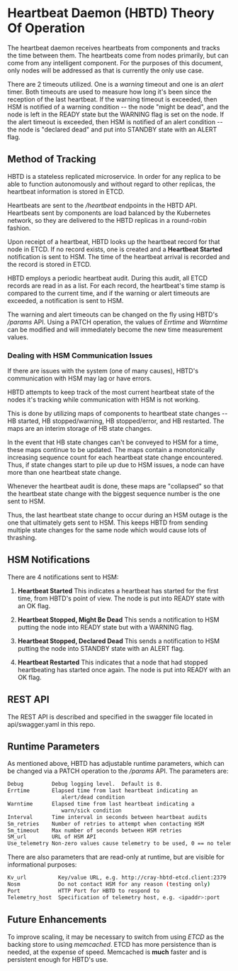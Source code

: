 # Heartbeat Daemon (HBTD) Theory Of Operation

The heartbeat daemon receives heartbeats from components and tracks the
time between them.   The heartbeats come from nodes primarily, but can come
from any intelligent component.  For the purposes of this document, only
nodes will be addressed as that is currently the only use case.

There are 2 timeouts utilized.  One is a *warning* timeout and one is an *alert*
timer.  Both timeouts are used to measure how long it's been since the
reception of the last heartbeat.   If the warning timeout is exceeded, then
HSM is notified of a warning condition -- the node "might be dead", and
the node is left in the READY state but the WARNING flag is set on the
node.  If the alert timeout is exceeded, then HSM is notified of an alert 
condition -- the node is "declared dead" and put into STANDBY state with
an ALERT flag.

## Method of Tracking

HBTD is a stateless replicated microservice.  In order for any replica to be
able to function autonomously and without regard to other replicas, the 
heartbeat information is stored in ETCD.

Heartbeats are sent to the */heartbeat* endpoints in the HBTD API.  
Heartbeats sent by components are load balanced by the Kubernetes network, 
so they are delivered to the HBTD replicas in a round-robin fashion.

Upon receipt of a heartbeat, HBTD looks up the heartbeat record for that 
node in ETCD.  If no record exists, one is created and a **Heartbeat
Started** notification is sent to HSM.   The time of the heartbeat arrival is 
recorded and the record is stored in ETCD.  

HBTD employs a periodic heartbeat audit.   During this audit, all ETCD records
are read in as a list.  For each record, the heartbeat's time stamp is compared
to the current time, and if the warning or alert timeouts are exceeded, a 
notification is sent to HSM.

The warning and alert timeouts can be changed on the fly using HBTD's
*/params* API.  Using a PATCH operation, the values of *Errtime* and *Warntime*
can be modified and will immediately become the new time measurement values.

### Dealing with HSM Communication Issues

If there are issues with the system (one of many causes), HBTD's communication
with HSM may lag or have errors.  

HBTD attempts to keep track of the most current heartbeat state of the nodes
it's tracking while communication with HSM is not working.

This is done by utilizing maps of components to heartbeat state changes --
HB started, HB stopped/warning, HB stopped/error, and HB restarted.   The maps
are an interim storage of HB state changes.

In the event that HB state changes can't be conveyed to HSM for a time, these
maps continue to be updated.   The maps contain a monotonically increasing
sequence count for each heartbeat state change encountered.  Thus, if state
changes start to pile up due to HSM issues, a node can have more than one
heartbeat state change.

Whenever the heartbeat audit is done, these maps are "collapsed" so that the
heartbeat state change with the biggest sequence number is the one sent to HSM.

Thus, the last heartbeat state change to occur during an HSM outage is the one
that ultimately gets sent to HSM.   This keeps HBTD from sending multiple
state changes for the same node which would cause lots of thrashing.

## HSM Notifications

There are 4 notifications sent to HSM:

1. **Heartbeat Started**  This indicates a heartbeat has started for the first
   time, from HBTD's point of view.  The node is put into READY state with an 
   OK flag.

2. **Heartbeat Stopped, Might Be Dead**  This sends a notification to HSM 
   putting the node into READY state but with a WARNING flag.

3. **Heartbeat Stopped, Declared Dead**  This sends a notification to HSM
   putting the node into STANDBY state with an ALERT flag.

4. **Heartbeat Restarted**  This indicates that a node that had stopped
   heartbeating has started once again.  The node is put into READY with
   an OK flag.

## REST API

The REST API is described and specified in the swagger file located in 
api/swagger.yaml in this repo.

## Runtime Parameters

As mentioned above, HBTD has adjustable runtime parameters, which can be
changed via a PATCH operation to the */params* API.  The parameters are:

```bash
Debug         Debug logging level.  Default is 0.
Errtime       Elapsed time from last heartbeat indicating an 
                 alert/dead condition
Warntime      Elapsed time from last heartbeat indicating a 
                 warn/sick condition
Interval      Time interval in seconds between heartbeat audits
Sm_retries    Number of retries to attempt when contacting HSM
Sm_timeout    Max number of seconds between HSM retries
SM_url        URL of HSM API
Use_telemetry Non-zero values cause telemetry to be used, 0 == no telemetry.
```

There are also parameters that are read-only at runtime, but are visible for
informational purposes:

```bash
Kv_url          Key/value URL, e.g. http://cray-hbtd-etcd.client:2379
Nosm            Do not contact HSM for any reason (testing only)
Port            HTTP Port for HBTD to respond to
Telemetry_host  Specification of telemetry host, e.g. <ipaddr>:port
```

## Future Enhancements

To improve scaling, it may be necessary to switch from using *ETCD* as the 
backing store to using *memcached*.  ETCD has more persistence than is 
needed, at the expense of speed.  Memcached is **much** faster and is 
persistent enough for HBTD's use.


